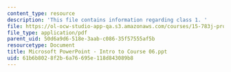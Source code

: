 ```yaml
---
content_type: resource
description: 'This file contains information regarding class 1. '
file: https://ol-ocw-studio-app-qa.s3.amazonaws.com/courses/15-783j-product-design-and-development-spring-2006/61b6b8028f2b6a76695e118d843089b8_clas1_int_crse_6.pdf
file_type: application/pdf
parent_uid: 50d6a9d6-518e-3aab-c086-35f57555af5b
resourcetype: Document
title: Microsoft PowerPoint - Intro to Course 06.ppt
uid: 61b6b802-8f2b-6a76-695e-118d843089b8
---
```

